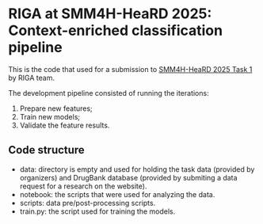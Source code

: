 # RIGA at SMM4H-HeaRD 2025: Context-enriched classification pipeline

This is the code that used for a submission to [SMM4H-HeaRD 2025 Task 1](https://healthlanguageprocessing.org/smm4h-2025/) by RIGA team.

The development pipeline consisted of running the iterations:
1. Prepare new features;
2. Train new models;
3. Validate the feature results.

## Code structure
* data: directory is empty and used for holding the task data (provided by organizers) and DrugBank database (provided by submiting a data request for a research on the website).
* notebook: the scripts that were used for analyzing the data.
* scripts: data pre/post-processing scripts.
* train.py: the script used for training the models.
